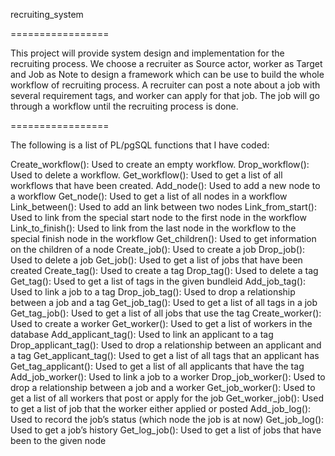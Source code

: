 recruiting_system

=================

This project will provide system design and implementation for the recruiting process. We choose a recruiter as Source actor, worker as Target and Job as Note to design a framework which can be use to build the whole workflow of recruiting process. A recruiter can post a note about a job with several requirement tags, and worker can apply for that job. The job will go through a workflow until the recruiting process is done.

=================

The following is a list of PL/pgSQL functions that I have coded:

Create_workflow(): Used to create an empty workflow.
Drop_workflow(): Used to delete a workflow.
Get_workflow(): Used to get a list of all workflows that have been created.
Add_node(): Used to add a new node to a workflow
Get_node(): Used to get a list of all nodes in a workflow
Link_between(): Used to add an link between two nodes
Link_from_start(): Used to link from the special start node to the first node in the workflow
Link_to_finish(): Used to link from the last node in the workflow to the special finish node in the workflow
Get_children(): Used to get information on the children of a node
Create_job(): Used to create a job
Drop_job(): Used to delete a job
Get_job(): Used to get a list of jobs that have been created
Create_tag(): Used to create a tag
Drop_tag(): Used to delete a tag
Get_tag(): Used to get a list of tags in the given bundleid
Add_job_tag(): Used to link a job to a tag
Drop_job_tag(): Used to drop a relationship between a job and a tag
Get_job_tag(): Used to get a list of all tags in a job
Get_tag_job(): Used to get a list of all jobs that use the tag
Create_worker(): Used to create a worker
Get_worker(): Used to get a list of workers in the database
Add_applicant_tag(): Used to link an applicant to a tag
Drop_applicant_tag(): Used to drop a relationship between an applicant and a tag
Get_applicant_tag(): Used to get a list of all tags that an applicant has
Get_tag_applicant(): Used to get a list of all applicants that have the tag
Add_job_worker(): Used to link a job to a worker
Drop_job_worker(): Used to drop a relationship between a job and a worker
Get_job_worker(): Used to get a list of all workers that post or apply for the job
Get_worker_job(): Used to get a list of job that the worker either applied or posted
Add_job_log(): Used to record the job’s status (which node the job is at now)
Get_job_log(): Used to get a job’s history
Get_log_job(): Used to get a list of jobs that have been to the given node
